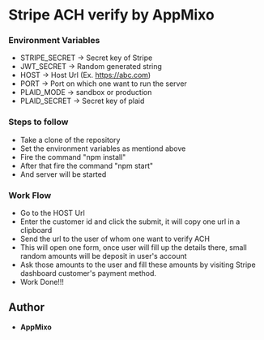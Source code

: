 # Stripe ACH verify by AppMixo

### Environment Variables

- STRIPE_SECRET -> Secret key of Stripe
- JWT_SECRET -> Random generated string 
- HOST -> Host Url (Ex. https://abc.com)
- PORT -> Port on which one want to run the server
- PLAID_MODE -> sandbox or production
- PLAID_SECRET -> Secret key of plaid

### Steps to follow

- Take a clone of the repository
- Set the environment variables as mentiond above
- Fire the command "npm install"
- After that fire the command "npm start"
- And server will be started

### Work Flow

- Go to the HOST Url
- Enter the customer id and click the submit, it will copy one url in a clipboard
- Send the url to the user of whom one want to verify ACH
- This will open one form, once user will fill up the details there, small random amounts will be deposit in user's account
- Ask those amounts to the user and fill these amounts by visiting Stripe dashboard customer's payment method.
- Work Done!!!


## Author

* **AppMixo** 

